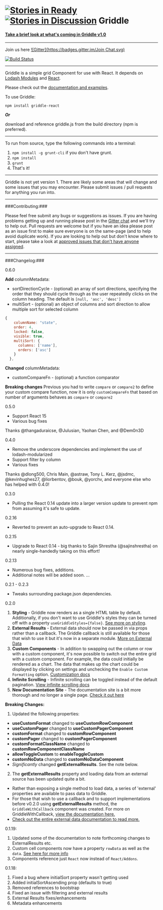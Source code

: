[![Stories in Ready](https://badge.waffle.io/GriddleGriddle/griddle.png?label=ready&title=Ready)](https://waffle.io/GriddleGriddle/griddle)
[![Stories in Discussion](https://badge.waffle.io/GriddleGriddle/Griddle.svg?label=ready&title=Discussion)](http://waffle.io/GriddleGriddle/Griddle)
Griddle
=======
#### [Take a brief look at what's coming in Griddle v1.0](https://github.com/GriddleGriddle/Griddle/issues/276) ####
----------

Join us here [![Gitter](https://badges.gitter.im/Join Chat.svg)](https://gitter.im/DynamicTyped/Griddle?utm_source=badge&utm_medium=badge&utm_campaign=pr-badge&utm_content=badge)

[![Build Status](https://travis-ci.org/GriddleGriddle/Griddle.svg?branch=master)](https://travis-ci.org/GriddleGriddle/Griddle)

----------

Griddle is a simple grid Component for use with React. It depends on [Lodash Modules](https://lodash.com/) and [React](http://facebook.github.io/react/).

Please check out the [documentation and examples](http://dynamictyped.github.io/Griddle).

To use Griddle:

`npm install griddle-react`

***Or***

download and reference griddle.js from the build directory (npm is preferred).

----------

To run from source, type the following commands into a terminal:

1. `npm install -g grunt-cli` if you don't have grunt.
2. `npm install`
3. `grunt`
4. That's it!

----------

Griddle is not yet version 1. There are likely some areas that will change and some issues that you may encounter. Please submit issues / pull requests for anything you run into.

----------
###Contributing:###

Please feel free submit any bugs or suggestions as issues. If you are having problems getting up and running please post in the [Gitter chat](https://gitter.im/DynamicTyped/Griddle) and we'll try to help out. Pull requests are welcome but if you have an idea please post as an issue first to make sure everyone is on the same-page (and to help avoid duplicate work). If you are looking to help out but don't know where to start, please take a look at [approved issues that don't have anyone assigned](https://github.com/GriddleGriddle/Griddle/issues?q=is%3Aopen+label%3Aapproved+no%3Aassignee).

----------
###Changelog:###

0.6.0

**Add**
columnMetadata:
* sortDirectionCycle - (optional) an array of sort directions, specifying the order that they should cycle through as the user repeatedly clicks on the column heading. The default is ```[null, 'asc', 'desc']```
* multiSort - (optional) an object of columns and sort direction to allow multiple sort for selected column
```js
{
    columnName: "state",
    order: 4,
    locked: false,
    visible: true,
    multiSort: {
      columns: ['name'],
      orders: ['asc']
    }
  },
```

**Changed**
columnMetadata:
* customCompareFn - (optional) a function comparator

**Breaking changes**
Previous you had to write ```compare``` or ```compare2``` to define your custom compare function, now it is only ```customCompareFn``` that based on number of arguments behaves as ```compare``` or ```compare2```

0.5.0
- Support React 15
- Various bug fixes

Thanks @thangaduraicse, @Julusian, Yaohan Chen, and @Dem0n3D

0.4.0
- Remove the underscore dependencies and implement the use of lodash-modularized
- Support filter by column
- Various fixes

Thanks @dlong500, Chris Main, @astraw, Tony L. Kerz, @jsdmc, @kevinhughes27, @liorbentov, @bouk, @yorchv, and everyone else who has helped with 0.4.0!

0.3.0

- Pulling the React 0.14 update into a larger version update to prevent npm from assuming it's safe to update.

0.2.16

- Reverted to prevent an auto-upgrade to React 0.14.

0.2.15

- Upgrade to React 0.14 - big thanks to Sajin Shrestha (@sajinshrestha) on nearly single-handedly taking on this effort!

0.2.13
- Numerous bug fixes, additions.
- Additional notes will be added soon.
...

0.2.1 - 0.2.3
- Tweaks surrounding package.json dependencies.

0.2.0

1. __Styling__ - Griddle now renders as a single HTML table by default. Additionally, if you don't want to use Griddle's styles they can be turned off with a property `useGriddleStyles={false}`. [See more on styling](http://dynamictyped.github.io/Griddle/styling.html).
1. __External Results__ - External data should now be passed in via props rather than a callback. The Griddle callback is still available for those that wish to use it but it's now in a separate module. [More on External Data](http://dynamictyped.github.io/Griddle/externalData.html)
1. __Custom Components__ - In addition to swapping out the column or row with a custom component, it's now possible to switch out the entire grid with a custom component. For example, the data could initially be rendered as a chart. The data that makes up the chart could be displayed by clicking on settings and unchecking the `Enable Custom Formatting` option. [Customization docs](http://dynamictyped.github.io/Griddle/customization.html#custom-grid-format)
1. __Infinite Scrolling__ - Infinite scrolling can be toggled instead of the default pagination. [View infinite scrolling docs](http://dynamictyped.github.io/Griddle/infiniteScroll.html)  
1. __New Documentation Site__ - The documentation site is a bit more thorough and no longer a single page. [Check it out here](http://dynamictyped.github.io/Griddle)

__Breaking Changes:__

1. Updated the following properties:
 - **useCustomFormat** changed to **useCustomRowComponent**
 - **useCustomPager** changed to **useCustomPagerComponent**
 - **customFormat** changed to **customRowComponent**
 - **customPager** changed to **customPagerComponent**
 - **customFormatClassName** changed to **customRowComponentClassName**
 - **allowToggleCustom** to **enableToggleCustom**
 - **customNoData** changed to **customNoDataComponent**
 - *Significantly* changed **getExternalResults**. See the note below.
2. The **getExternalResults** property and loading data from an external source has been updated quite a bit.
 - Rather than exposing a single method to load data, a series of 'external' properties are available to pass data to Griddle.
 - For those that wish to use a callback and to support implementations before v0.2.0 using **getExternalResults** method, the `GriddleWithCallback` component was created. For more on GriddleWithCallback, [view the documentation here.](http://dynamictyped.github.io/Griddle/externalData.html#griddle-with-callback)
 - [Check out the entire external data documentation to read more.](http://dynamictyped.github.io/Griddle/externalData.html)


0.1.19:

1. Updated some of the documentation to note forthcoming changes to ExternalResults etc.
2. Custom cell components now have a property  `rowData` as well as the `data`. [See here for more info](https://github.com/DynamicTyped/Griddle/issues/32)
3. Components reference just `React` now instead of `React/Addons`.

0.1.18:

1. Fixed a bug where initialSort property wasn't getting used
2. Added initialSortAscending prop (defaults to true)
3. Removed references to bootstrap
4. Fixed an issue with filtering and external results
5. External Results fixes/enhancements
6. Metadata enhancements
